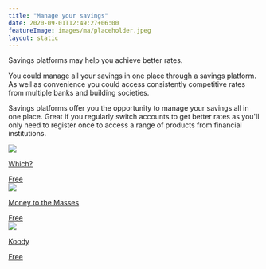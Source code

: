 ```yaml
---
title: "Manage your savings"
date: 2020-09-01T12:49:27+06:00
featureImage: images/ma/placeholder.jpeg
layout: static
---
```


Savings platforms may help you achieve better rates.

You could manage all your savings in one place through a savings platform. As well as convenience you could access consistently competitive rates from multiple banks and building societies.

Savings platforms offer you the opportunity to manage your savings all in one place. Great if you regularly switch accounts to get better rates as you'll only need to register once to access a range of products from financial institutions.

<a class="ma-link" href="https://www.which.co.uk/money/savings-and-isas/savings-accounts/what-is-a-savings-platform-ah9112x13r8n"><div class="ma-card"><div class="ma-icon"><img src ="/images/icon-check.png"/></div><div class="ma-name"><p>Which?</p></div><div class="ma-paid-text"><span>Free</span></div></div></a><a class="ma-link" href="https://moneytothemasses.com/saving-for-your-future/investing/best-savings-platforms"><div class="ma-card"><div class="ma-icon"><img src ="/images/icon-check.png"/></div><div class="ma-name"><p>Money to the Masses</p></div><div class="ma-paid-text"><span>Free</span></div></div></a><a class="ma-link" href="https://www.koody.co/saving/best-money-saving-apps-uk"><div class="ma-card"><div class="ma-icon"><img src ="/images/icon-check.png"/></div><div class="ma-name"><p>Koody</p></div><div class="ma-paid-text"><span>Free</span></div></div></a>  

<br/><br/>






